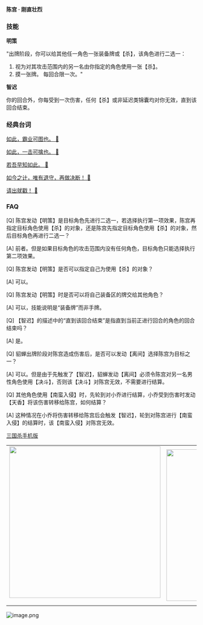 
#### 陈宫 · 刚直壮烈  

### 技能

**明策**

"出牌阶段，你可以给其他任一角色一张装备牌或【杀】，该角色进行二选一：
1. 视为对其攻击范围内的另一名由你指定的角色使用一张【杀】。
2. 摸一张牌。
每回合限一次。"

**智迟**

你的回合外，你每受到一次伤害，任何【杀】或非延迟类锦囊均对你无效，直到该回合结束。

### 经典台词


[如此，霸业可图也。 🎵](char_yj002_dub_ability1_1.mp3)

[如此，一击可擒也。 🎵](char_yj002_dub_ability1_2.mp3)

[若吾早知如此。 🎵](char_yj002_dub_ability2_1.mp3)

[如今之计，唯有退守，再做决断！ 🎵](char_yj002_dub_ability2_2.mp3)

[请出就戳！ 🎵](char_yj002_dub_dead.mp3)


### FAQ

[Q] 陈宫发动【明策】是目标角色先进行二选一，若选择执行第一项效果，陈宫再指定目标角色使用【杀】的对象，还是陈宫先指定目标角色使用【杀】的对象，然后目标角色再进行二选一？

[A] 前者。但是如果目标角色的攻击范围内没有任何角色，目标角色只能选择执行第二项效果。



[Q] 陈宫发动【明策】是否可以指定自己为使用【杀】的对象？

[A] 可以。



[Q] 陈宫发动【明策】时是否可以将自己装备区的牌交给其他角色？

[A] 可以，技能说明是“装备牌”而非手牌。



[Q] 【智迟】的描述中的“直到该回合结束”是指直到当前正进行回合的角色的回合结束吗？

[A] 是。



[Q] 貂蝉出牌阶段对陈宫造成伤害后，是否可以发动【离间】选择陈宫为目标之一？

[A] 可以。但是由于先触发了【智迟】，貂蝉发动【离间】必须令陈宫对另一名男性角色使用【决斗】，否则该【决斗】对陈宫无效，不需要进行结算。



[Q] 其他角色使用【南蛮入侵】时，先轮到对小乔进行结算，小乔受到伤害时发动【天香】将该伤害转移给陈宫，如何结算？

[A] 这种情况在小乔将伤害转移给陈宫后会触发【智迟】，轮到对陈宫进行【南蛮入侵】的结算时，该【南蛮入侵】对陈宫无效。


 [三国杀手机版](https://apps.apple.com/cn/app/%E4%B8%89%E5%9B%BD%E6%9D%80%E9%97%AE%E9%A2%98%E7%AD%94%E7%96%91/id527602078)
    <div style="text-align: center"><table><tr>
    <td style="text-align: center">
<img src="https://is4-ssl.mzstatic.com/image/thumb/PurpleSource116/v4/1b/38/06/1b380673-fa07-7d70-76af-cc625e8e7894/97f20edf-1616-4b93-9e88-fbaebfe22faf_page-0.jpg/460x0w.webp" height="400">
</td>
<td style="text-align: center">
<img src="https://is5-ssl.mzstatic.com/image/thumb/PurpleSource126/v4/f6/ae/05/f6ae053d-def3-e9be-a991-74954202adad/7a500a3f-0dc0-4c7a-8287-6eed7e11d2b4_page-1.jpg/460x0w.webp" height="400">
</td>
<td style="text-align: center">
<img src="https://is2-ssl.mzstatic.com/image/thumb/PurpleSource126/v4/f3/38/97/f33897de-2a22-ec13-1832-60c35c10fe7c/7fbfdcd6-9f03-45ce-8dc1-bad59b0e5f5d_page-2.jpg/460x0w.webp" height="400">
</td>
<td style="text-align: center">
<img src="https://is2-ssl.mzstatic.com/image/thumb/PurpleSource116/v4/7c/bf/db/7cbfdbb7-8d99-a661-c3a7-bc4e3fdb840a/5e805d5e-b991-4341-bdf6-233a5dd8d703_page-3.jpg/460x0w.webp" height="400">
</td>
</tr>
</table>
</div>
    
 ![image.png](https://s2.loli.net/2022/01/10/Z85EF3hBpvU41oI.png)
